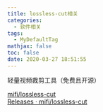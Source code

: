 ```yaml
---
title: lossless-cut相关
categories:
  - 软件相关
tags:
  - MyDefaultTag
mathjax: false
toc: false
date: 2020-03-27 18:51:55
---
```

轻量视频裁剪工具（免费且开源）
<!--more-->

[mifi/lossless-cut](https://github.com/mifi/lossless-cut)  
[Releases · mifi/lossless-cut](https://github.com/mifi/lossless-cut/releases)  
